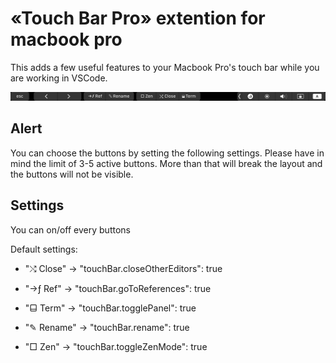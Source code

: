 # «Touch Bar Pro» extention for macbook pro

This adds a few useful features to your Macbook Pro's touch bar while you are working in VSCode.

![Touchbar Example](images/touch_1.png)

## Alert

You can choose the buttons by setting the following settings.
Please have in mind the limit of 3-5 active buttons. More than that will break the layout and the buttons will not be visible.

## Settings

You can on/off every buttons

Default settings:
- "⤭ Close" →
"touchBar.closeOtherEditors": true

- "→ƒ Ref" →
"touchBar.goToReferences": true

- "⬓ Term" →
"touchBar.togglePanel": true

- "✎ Rename" →
"touchBar.rename": true

- "□ Zen" →
"touchBar.toggleZenMode": true
